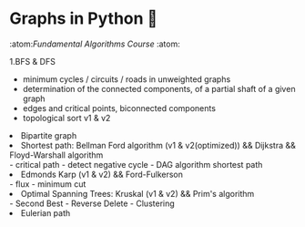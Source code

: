 # Graphs in Python :snake:
:atom:*Fundamental Algorithms Course*	:atom:

1.BFS & DFS
   - minimum cycles / circuits / roads in unweighted graphs
   - determination of the connected components, of a partial shaft of a given graph
   - edges and critical points, biconnected components
   - topological sort v1 & v2
<li>Bipartite graph</li>
<li>Shortest path: Bellman Ford algorithm (v1 & v2(optimized)) && Dijkstra && Floyd-Warshall algorithm</li>
  - critical path
  - detect negative cycle
  - DAG algorithm shortest path
<li>Edmonds Karp (v1 & v2) && Ford-Fulkerson</li>
  - flux 
  - minimum cut
<li>Optimal Spanning Trees: Kruskal (v1 & v2) && Prim's algorithm</li>
  - Second Best
  - Reverse Delete
  - Clustering
<li>Eulerian path</li>


